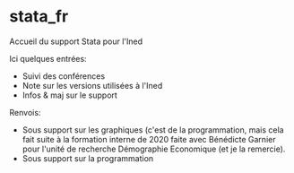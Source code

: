 # stata_fr

Accueil du support Stata pour l'Ined

Ici quelques entrées:

* Suivi des conférences 
* Note sur les versions utilisées à l'Ined
* Infos & maj sur le support

Renvois:

* Sous support sur les graphiques (c'est de la programmation, mais cela fait suite à la formation interne de 2020 faite avec Bénédicte Garnier pour l'unité de recherche Démographie Economique (et je la remercie).
* Sous support sur la programmation
